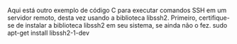 Aqui está outro exemplo de código C para executar comandos SSH em um servidor remoto, desta vez usando a biblioteca libssh2. Primeiro, certifique-se de instalar a biblioteca libssh2 em seu sistema, se ainda não o fez.
sudo apt-get install libssh2-1-dev
